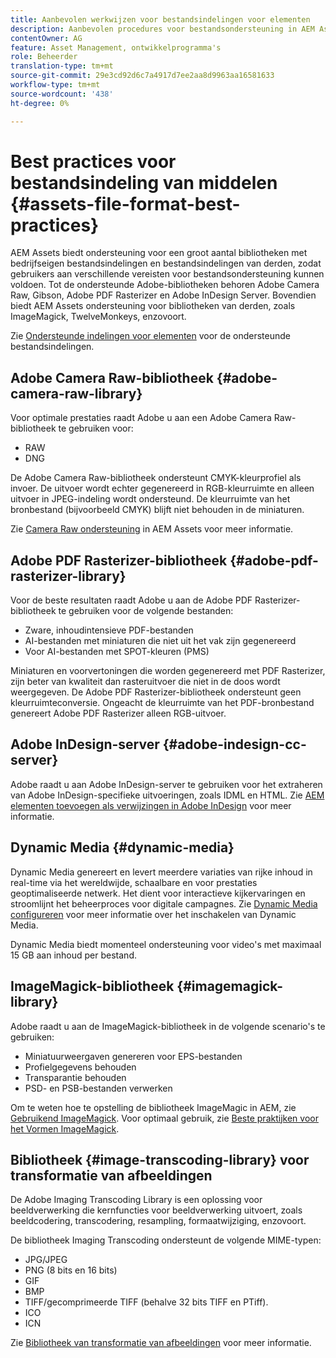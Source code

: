 ```yaml
---
title: Aanbevolen werkwijzen voor bestandsindelingen voor elementen
description: Aanbevolen procedures voor bestandsondersteuning in AEM Assets.
contentOwner: AG
feature: Asset Management, ontwikkelprogramma's
role: Beheerder
translation-type: tm+mt
source-git-commit: 29e3cd92d6c7a4917d7ee2aa8d9963aa16581633
workflow-type: tm+mt
source-wordcount: '438'
ht-degree: 0%

---
```



# Best practices voor bestandsindeling van middelen {#assets-file-format-best-practices}

AEM Assets biedt ondersteuning voor een groot aantal bibliotheken met bedrijfseigen bestandsindelingen en bestandsindelingen van derden, zodat gebruikers aan verschillende vereisten voor bestandsondersteuning kunnen voldoen. Tot de ondersteunde Adobe-bibliotheken behoren Adobe Camera Raw, Gibson, Adobe PDF Rasterizer en Adobe InDesign Server. Bovendien biedt AEM Assets ondersteuning voor bibliotheken van derden, zoals ImageMagick, TwelveMonkeys, enzovoort.

Zie [Ondersteunde indelingen voor elementen](assets-formats.md) voor de ondersteunde bestandsindelingen.

## Adobe Camera Raw-bibliotheek {#adobe-camera-raw-library}

Voor optimale prestaties raadt Adobe u aan een Adobe Camera Raw-bibliotheek te gebruiken voor:

* RAW
* DNG

De Adobe Camera Raw-bibliotheek ondersteunt CMYK-kleurprofiel als invoer. De uitvoer wordt echter gegenereerd in RGB-kleurruimte en alleen uitvoer in JPEG-indeling wordt ondersteund. De kleurruimte van het bronbestand (bijvoorbeeld CMYK) blijft niet behouden in de miniaturen.

Zie [Camera Raw ondersteuning](camera-raw.md) in AEM Assets voor meer informatie.

## Adobe PDF Rasterizer-bibliotheek {#adobe-pdf-rasterizer-library}

Voor de beste resultaten raadt Adobe u aan de Adobe PDF Rasterizer-bibliotheek te gebruiken voor de volgende bestanden:

* Zware, inhoudintensieve PDF-bestanden
* AI-bestanden met miniaturen die niet uit het vak zijn gegenereerd
* Voor AI-bestanden met SPOT-kleuren (PMS)

Miniaturen en voorvertoningen die worden gegenereerd met PDF Rasterizer, zijn beter van kwaliteit dan rasteruitvoer die niet in de doos wordt weergegeven. De Adobe PDF Rasterizer-bibliotheek ondersteunt geen kleurruimteconversie. Ongeacht de kleurruimte van het PDF-bronbestand genereert Adobe PDF Rasterizer alleen RGB-uitvoer.

## Adobe InDesign-server {#adobe-indesign-cc-server}

Adobe raadt u aan Adobe InDesign-server te gebruiken voor het extraheren van Adobe InDesign-specifieke uitvoeringen, zoals IDML en HTML. Zie [AEM elementen toevoegen als verwijzingen in Adobe InDesign](managing-linked-subassets.md#add-aem-assets-as-references-in-adobe-indesign) voor meer informatie.

##  Dynamic Media {#dynamic-media}

Dynamic Media genereert en levert meerdere variaties van rijke inhoud in real-time via het wereldwijde, schaalbare en voor prestaties geoptimaliseerde netwerk. Het dient voor interactieve kijkervaringen en stroomlijnt het beheerproces voor digitale campagnes. Zie [Dynamic Media configureren](config-dynamic.md) voor meer informatie over het inschakelen van Dynamic Media.

Dynamic Media biedt momenteel ondersteuning voor video&#39;s met maximaal 15 GB aan inhoud per bestand.

## ImageMagick-bibliotheek {#imagemagick-library}

Adobe raadt u aan de ImageMagick-bibliotheek in de volgende scenario&#39;s te gebruiken:

* Miniatuurweergaven genereren voor EPS-bestanden
* Profielgegevens behouden
* Transparantie behouden
* PSD- en PSB-bestanden verwerken

Om te weten hoe te opstelling de bibliotheek ImageMagic in AEM, zie [Gebruikend ImageMagick](media-handlers.md#an-example-using-imagemagick). Voor optimaal gebruik, zie [Beste praktijken voor het Vormen ImageMagick](best-practices-for-imagemagick.md).

## Bibliotheek {#image-transcoding-library} voor transformatie van afbeeldingen

De Adobe Imaging Transcoding Library is een oplossing voor beeldverwerking die kernfuncties voor beeldverwerking uitvoert, zoals beeldcodering, transcodering, resampling, formaatwijziging, enzovoort.

De bibliotheek Imaging Transcoding ondersteunt de volgende MIME-typen:

* JPG/JPEG
* PNG (8 bits en 16 bits)
* GIF
* BMP
* TIFF/gecomprimeerde TIFF (behalve 32 bits TIFF en PTiff).
* ICO
* ICN

Zie [Bibliotheek van transformatie van afbeeldingen](imaging-transcoding-library.md) voor meer informatie.

